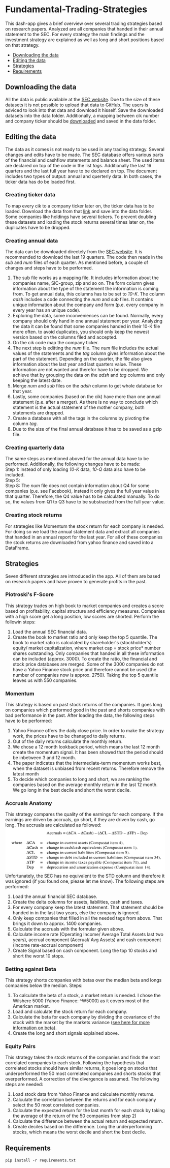 # Fundamental-Trading-Strategies
This dash-app gives a brief overview over several trading strategies based on research papers. Analyzed are all companies that handed in their annual statement to the SEC. For every strategy the main findings and the investment strategy are explained as well as long and short positions based on that strategy.

- [Downloading the data](#downloading-the-data)
- [Editing the data](#editing-the-data)
- [Strategies](#strategies)
- [Requirements](#requirements)

## Downloading the data

All the data is public available at the [SEC website](https://www.sec.gov/dera/data/financial-statement-data-sets.html). Due to the size of these datasets it is not possible to upload that data to GitHub. The users is adviced to look into that data and download it hisself. Save the downloaded datasets into the data folder. Additionally, a mapping between cik number and company ticker should be [downloaded](https://www.sec.gov/file/company-tickers) and saved in the data folder.

## Editing the data

The data as it comes is not ready to be used in any trading strategy. Several changes and edits have to be made. The SEC database offers various parts of the financial and cashflow statements and balance sheet. The used items are declared on top of the code in the list *tags*. Additionally the last 16 quarters and the last full year have to be declared on top. The document includes two types of output: annual and querterly data. In both cases, the ticker data has do be loaded first.

### Creating ticker data

To map every cik to a company ticker later on, the ticker data has to be loaded. Download the data from that [link](https://www.sec.gov/file/company-tickers) and save into the data folder. Some companies like holdings have several tickers. To prevent doubling these datasets and loading the stock returns several times later on, the duplicates have to be dropped.

### Creating annual data

The data can be downloaded directely from the [SEC website](https://www.sec.gov/dera/data/financial-statement-data-sets.html). It is recommended to download the last 19 quarters. The code then reads in the *sub* and *num* files of each quarter. As mentioned before, a couple of changes and steps have to be performed.

1) The sub file works as a mapping file. It includes information about the companies name, SIC-group, zip and so on. The form column gives information about the type of the statement the information is coming from. To get annual data, this columns has to be set to *10-K*. The column *adsh* includes a code connecting the *num* and *sub* files. It contains unique information about the company and form  (p.e. every company in every year has an unique code).
2) Exploring the data, some inconveniences can be found. Normally, every company should only hand in one annual statement per year. Analyzing the data it can be found that some companies handed in their 10-K file more often. to avoid duplicates, you should only keep the newest version based on the columns filed and accepted.
3) On the cik code map the company ticker.
4) The next step is editting the *num* file. The *num* file includes the actual values of the statements and the *tag* column gives information about the part of the statement. Depending on the quarter, the file also gives information about the last year and last quarters value. These information are not wanted and therefor have to be dropped. We achieve that by grouping the data on the *adsh* and *tag* columns and only keeping the latest date. 
5) Merge *num* and *sub* files on the *adsh* column to get whole database for that year.
7) Lastly, some companies (based on the cik) have more than one annual statement (p.e. after a merger). As there is no way to conclude which statement is the actual statement of the mother company, both statements are dropped.
8) Create a database with all the tags in the columns by pivoting the column *tag*.
9) Due to the size of the final annual database it has to be saved as a gzip file.

### Creating quarterly data
The same steps as mentioned aboved for the annual data have to be performed. Additionally, the following changes have to be made: \
Step 1: Instead of only loading *10-K* data, *10-Q* data also have to be included.\
Step 5: \
Step 8: The *num* file does not contain information about Q4 for some companies (p.e. see Facebook), instead it only gives the full year value in that quarter. Therefore, the Q4 value has to be calculated manually. To do so, the values from Q1 to Q3 have to be substracted from the full year value.

### Creating stock returns
For strategies like Momentum the stock return for each company is needed. For doing so we load the annual statement data and extract all companies that handed in an annual report for the last year. For all of these companies the stock returns are downloaded from yahoo finance and saved into a DataFrame.

## Strategies
Seven different strategies are introduced in the app. All of them are based on research papers and have proven to generate profits in the past. 

### Piotroski's F-Score
This strategy trades on high book to market companies and creates a score based on profitability, capital structure and efficiency measures. Companies with a high score get a long position, low scores are shorted. Perform the followin steps:
1) Load the annual SEC financial data.
2) Create the book to market ratio and only keep the top 5 quantile. The book to market ratio is calculated by shareholder's (stockholder's) equity/ market capitalization, where market cap = stock price\* number shares outstanding. Only companies that handed in all these information can be included (approx. 3000). To create the ratio, the financial and stock price databases are merged. Some of the 3000 companies do not have a Yahoo Finance stock price and therefore cannot be used (the number of companies now is approx. 2750). Taking the top 5 quantile leaves us with 550 companies.

### Momentum
This strategy is based on past stock returns of the companies. It goes long on companies which performed good in the past and shorts companies with bad performance in the past. After loading the data, the following steps have to be performed:
1) Yahoo Finance offers the daily close price. In order to make the strategy work, the prices have to be chanaged to daily returns.
2) Out of the daily returns calculate the monthly return.
3) We chose a 12 month lookback period, which means the last 12 month create the momentum signal. It has been showed that the period should be inbetween 3 and 12 month.
4) The paper indicates that the intermediate-term momentum works best, when the dataset is unbiased from recent returns. Therefore remove the latest month
5) To decide which companies to long and short, we are ranking the companies based on the average monthly return in the last 12 month. We go long in the best decile and short the worst decile.

### Accruals Anatomy
This strategy compares the quality of the earnings for each company. If the earnings are driven by accruals, go short, if they are driven by cash, go long. The accruals are calculated as followed:
<img src="img/accruals.png?raw=true"/>
Unfortunately, the SEC has no equivalent to the STD column and therefore it was ignored (if you found one, please let me know). The following steps are performed:
1) Load the annual financial SEC database.
2) Create the delta columns for assets, liabilities, cash and taxes.
3) For every company keep the latest statement. That statement should be handed in in the last two years, else the company is ignored.
4) Only keep companies that filled in all the needed tags from above. That brings it down to approx. 1400 companies.
5) Calculate the accruals with the formular given above.
6) Calculate income rate (Operating Income/ Average Total Assets last two years), accrual component (Accrual/ Avg Assets) and cash component (income rate-accrual component)
7) Create Signal based on cash component. Long the top 10 stocks and short the worst 10 stops.

### Betting against Beta
This strategy shorts companies with betas over the median beta and longs companies below the median. 
Steps:
1) To calculate the beta of a stock, a market return is needed. I chose the Wilshere 5000 (Yahoo Finance: ^W5000) as it covers most of the American market. 
2) Load and calculate the stock return for each company.
3) Calculate the beta for each company by dividing the covariance of the stock with the market by the markets variance ([see here for more information on beta](https://www.investopedia.com/terms/b/beta.asp)).
4) Create the long and short signals explained above.

### Equity Pairs
This strategy takes the stock returns of the companies and finds the most correlated companies to each stock. Following the hypothesis that correlated stocks should have similar returns, it goes long on stocks that underperformed the 50 most correlated companies and shorts stocks that overperformed. A correction of the divergence is assumed. The following steps are needed:
1) Load stock data from Yahoo Finance and calculate monthly returns.
2) Calculate the correlation between the returns and for each company select the 50 most correlated companies.
3) Calculate the expected return for the last month for each stock by taking the average of the return of the 50 companies from step 2)
4) Calculate the difference between the actual return and expected return.
5) Create deciles based on the difference. Long the underperforming stocks, which means the worst decile and short the best decile. 

## Requirements

```
pip install -r requirements.txt

```
